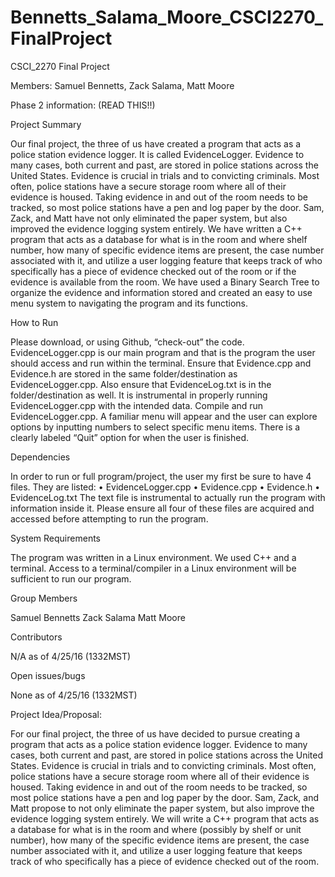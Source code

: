 # Bennetts_Salama_Moore_CSCI2270_FinalProject
CSCI_2270 Final Project

Members: Samuel Bennetts, Zack Salama, Matt Moore

Phase 2 information:  (READ THIS!!)

Project Summary 

Our final project, the three of us have created a program that acts as a police station evidence logger. It is called EvidenceLogger. Evidence to many cases, both current and past, are stored in police stations across the United States. Evidence is crucial in trials and to convicting criminals. Most often, police stations have a secure storage room where all of their evidence is housed. Taking evidence in and out of the room needs to be tracked, so most police stations have a pen and log paper by the door. Sam, Zack, and Matt have not only eliminated the paper system, but also improved the evidence logging system entirely. We have written a C++ program that acts as a database for what is in the room and where shelf number, how many of specific evidence items are present, the case number associated with it, and utilize a user logging feature that keeps track of who specifically has a piece of evidence checked out of the room or if the evidence is available from the room. 
We have used a Binary Search Tree to organize the evidence and information stored and created an easy to use menu system to navigating the program and its functions.

How to Run 

Please download, or using Github, “check-out” the code. EvidenceLogger.cpp is our main program and that is the program the user should access and run within the terminal. Ensure that Evidence.cpp and Evidence.h are stored in the same folder/destination as EvidenceLogger.cpp. Also ensure that EvidenceLog.txt is in the folder/destination as well. It is instrumental in properly running EvidenceLogger.cpp with the intended data. 
Compile and run EvidenceLogger.cpp. A familiar menu will appear and the user can explore options by inputting numbers to select specific menu items. There is a clearly labeled “Quit” option for when the user is finished.

Dependencies 

In order to run or full program/project, the user my first be sure to have 4 files. They are listed:
•	EvidenceLogger.cpp
•	Evidence.cpp
•	Evidence.h
•	EvidenceLog.txt
The text file is instrumental to actually run the program with information inside it. Please ensure all four of these files are acquired and accessed before attempting to run the program.

System Requirements

The program was written in a Linux environment. We used C++ and a terminal. Access to a terminal/compiler in a Linux environment will be sufficient to run our program.

Group Members 

Samuel Bennetts
Zack Salama
Matt Moore

Contributors 

N/A as of 4/25/16 (1332MST)

Open issues/bugs 

None as of 4/25/16 (1332MST)







Project Idea/Proposal:

For our final project, the three of us have decided to pursue creating a program that acts as a police station evidence logger. Evidence
to many cases, both current and past, are stored in police stations across the United States. Evidence is crucial in trials and to
convicting criminals. Most often, police stations have a secure storage room where all of their evidence is housed. Taking evidence in
and out of the room needs to be tracked, so most police stations have a pen and log paper by the door. Sam, Zack, and Matt propose to not
only eliminate the paper system, but also improve the evidence logging system entirely. We will write a C++ program that acts as a
database for what is in the room and where (possibly by shelf or unit number), how many of the specific evidence items are present, the
case number associated with it, and utilize a user logging feature that keeps track of who specifically has a piece of evidence checked
out of the room. 

